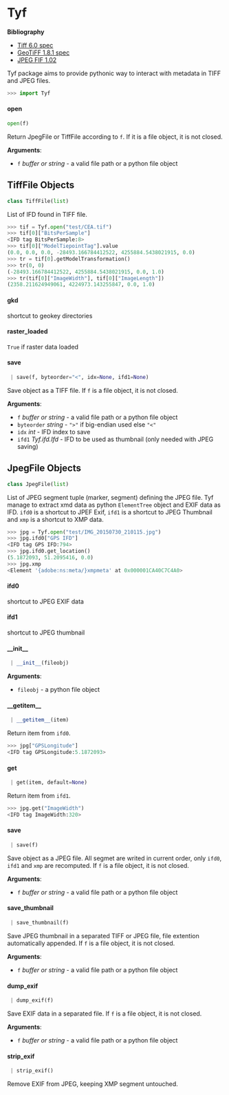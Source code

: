 <a name="Tyf"></a>
# Tyf

__Bibliography__

 + [Tiff 6.0 spec](https://www.itu.int/itudoc/itu-t/com16/tiff-fx/docs/tiff6.pdf)
 + [GeoTiFF 1.8.1 spec](https://htmlpreview.github.io/?https://github.com/OSGeo/libgeotiff/blob/master/geotiff/html/spec/geotiff2.6.html)
 + [JPEG FIF 1.02](https://www.w3.org/Graphics/JPEG/jfif3.pdf)

Tyf package aims to provide pythonic way to interact with metadata in TIFF and
JPEG files.

```python
>>> import Tyf
```

<a name="Tyf.open"></a>
#### open

```python
open(f)
```

Return JpegFile or TiffFile according to `f`. If it is a file object,
it is not closed.

**Arguments**:

- `f` _buffer or string_ - a valid file path or a python file object

<a name="Tyf.TiffFile"></a>
## TiffFile Objects

```python
class TiffFile(list)
```

List of IFD found in TIFF file.

```python
>>> tif = Tyf.open("test/CEA.tif")
>>> tif[0]["BitsPerSample"]
<IFD tag BitsPerSample:8>
>>> tif[0]["ModelTiepointTag"].value
(0.0, 0.0, 0.0, -28493.166784412522, 4255884.5438021915, 0.0)
>>> tr = tif[0].getModelTransformation()
>>> tr(0, 0)
(-28493.166784412522, 4255884.5438021915, 0.0, 1.0)
>>> tr(tif[0]["ImageWidth"], tif[0]["ImageLength"])
(2358.211624949061, 4224973.143255847, 0.0, 1.0)
```

<a name="Tyf.TiffFile.gkd"></a>
#### gkd

shortcut to geokey directories

<a name="Tyf.TiffFile.raster_loaded"></a>
#### raster\_loaded

`True` if raster data loaded

<a name="Tyf.TiffFile.save"></a>
#### save

```python
 | save(f, byteorder="<", idx=None, ifd1=None)
```

Save object as a TIFF file. If `f` is a file object, it is not
closed.

**Arguments**:

- `f` _buffer or string_ - a valid file path or a python file object
- `byteorder` _string_ - `">"` if big-endian used else `"<"`
- `idx` _int_ - IFD index to save
- `ifd1` _Tyf.ifd.Ifd_ - IFD to be used as thumbnail (only needed with
  JPEG saving)

<a name="Tyf.JpegFile"></a>
## JpegFile Objects

```python
class JpegFile(list)
```

List of JPEG segment tuple (marker, segment) defining the JPEG file. Tyf
manage to extract xmd data as python `ElementTree` object and EXIF data
as IFD. `ifd0` is a shortcut to JPEF Exif, `ifd1` is a shortcut to JPEG
Thumbnail and `xmp` is a shortcut to XMP data.

```python
>>> jpg = Tyf.open("test/IMG_20150730_210115.jpg")
>>> jpg.ifd0["GPS IFD"]
<IFD tag GPS IFD:794>
>>> jpg.ifd0.get_location()
(5.1872093, 51.2095416, 0.0)
>>> jpg.xmp
<Element '{adobe:ns:meta/}xmpmeta' at 0x000001CA40C7C4A0>
```

<a name="Tyf.JpegFile.ifd0"></a>
#### ifd0

shortcut to JPEG EXIF data

<a name="Tyf.JpegFile.ifd1"></a>
#### ifd1

shortcut to JPEG thumbnail

<a name="Tyf.JpegFile.__init__"></a>
#### \_\_init\_\_

```python
 | __init__(fileobj)
```

**Arguments**:

- `fileobj` - a python file object

<a name="Tyf.JpegFile.__getitem__"></a>
#### \_\_getitem\_\_

```python
 | __getitem__(item)
```

Return item from `ifd0`.

```python
>>> jpg["GPSLongitude"]
<IFD tag GPSLongitude:5.1872093>
```

<a name="Tyf.JpegFile.get"></a>
#### get

```python
 | get(item, default=None)
```

Return item from `ifd1`.

```python
>>> jpg.get("ImageWidth")
<IFD tag ImageWidth:320>
```

<a name="Tyf.JpegFile.save"></a>
#### save

```python
 | save(f)
```

Save object as a JPEG file. All segmet are writed in current order,
only `ifd0`, `ifd1` and `xmp` are recomputed. If `f` is a file
object, it is not closed.

**Arguments**:

- `f` _buffer or string_ - a valid file path or a python file object

<a name="Tyf.JpegFile.save_thumbnail"></a>
#### save\_thumbnail

```python
 | save_thumbnail(f)
```

Save JPEG thumbnail in a separated TIFF or JPEG file, file extention
automatically appended. If `f` is a file object, it is not closed.

**Arguments**:

- `f` _buffer or string_ - a valid file path or a python file object

<a name="Tyf.JpegFile.dump_exif"></a>
#### dump\_exif

```python
 | dump_exif(f)
```

Save EXIF data in a separated file. If `f` is a file object, it is
not closed.

**Arguments**:

- `f` _buffer or string_ - a valid file path or a python file object

<a name="Tyf.JpegFile.strip_exif"></a>
#### strip\_exif

```python
 | strip_exif()
```

Remove EXIF from JPEG, keeping XMP segment untouched.

